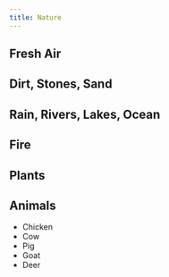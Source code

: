 ```yaml
---
title: Nature
---
```



## Fresh Air

## Dirt, Stones, Sand

## Rain, Rivers, Lakes, Ocean

## Fire

## Plants

## Animals

- Chicken
- Cow
- Pig
- Goat
- Deer